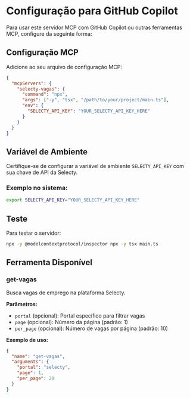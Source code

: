 # Configuração para GitHub Copilot

Para usar este servidor MCP com GitHub Copilot ou outras ferramentas MCP, configure da seguinte forma:

## Configuração MCP

Adicione ao seu arquivo de configuração MCP:

```json
{
  "mcpServers": {
    "selecty-vagas": {
      "command": "npx",
      "args": ["-y", "tsx", "/path/to/your/project/main.ts"],
      "env": {
        "SELECTY_API_KEY": "YOUR_SELECTY_API_KEY_HERE"
      }
    }
  }
}
```

## Variável de Ambiente

Certifique-se de configurar a variável de ambiente `SELECTY_API_KEY` com sua chave de API da Selecty.

### Exemplo no sistema:
```bash
export SELECTY_API_KEY="YOUR_SELECTY_API_KEY_HERE"
```

## Teste

Para testar o servidor:

```bash
npx -y @modelcontextprotocol/inspector npx -y tsx main.ts
```

## Ferramenta Disponível

### get-vagas
Busca vagas de emprego na plataforma Selecty.

**Parâmetros:**
- `portal` (opcional): Portal específico para filtrar vagas
- `page` (opcional): Número da página (padrão: 1)
- `per_page` (opcional): Número de vagas por página (padrão: 10)

**Exemplo de uso:**
```json
{
  "name": "get-vagas",
  "arguments": {
    "portal": "selecty",
    "page": 1,
    "per_page": 20
  }
}
```
